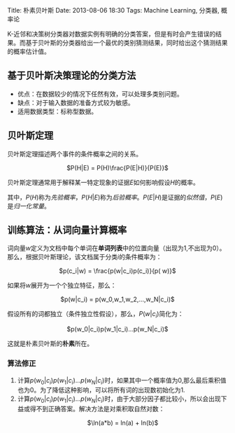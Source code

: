 Title: 朴素贝叶斯
Date: 2013-08-06 18:30
Tags: Machine Learning, 分类器, 概率论

K-近邻和决策树分类器对数据实例有明确的分类答案，但是有时会产生错误的结果。而基于贝叶斯的分类器给出一个最优的类别猜测结果，同时给出这个猜测结果的概率估计值。

## 基于贝叶斯决策理论的分类方法

* 优点：在数据较少的情况下任然有效，可以处理多类别问题。
* 缺点：对于输入数据的准备方式较为敏感。
* 适用数据类型：标称型数据。

## 贝叶斯定理

贝叶斯定理描述两个事件的条件概率之间的关系。

<p align="center">$P(H|E) = P(H)\frac{P(E|H)}{P(E)}$</p>

贝叶斯定理通常用于解释某一特定现象的证据$E$如何影响假设$H$的概率。

其中，$P(H)$称为*先验概率*，$P(H|E)$称为*后验概率*。$P(E|H)$是证据的*似然值*，$P(E)$是*归一化常量*。

## 训练算法：从词向量计算概率

词向量$w$定义为文档中每个单词在**单词列表**中的位置向量（出现为1,不出现为0）。那么，根据贝叶斯理论，该文档属于分类$i$的条件概率为：

<p align="center">$p(c_i|w) = \frac{p(w|c_i)p(c_i)}{p(
w)}$</p>

如果将$w$展开为一个个独立特征，那么：

<p align="center">$p(w|c_i) = p(w_0,w_1,w_2,...,w_N|c_i)$</p>

假设所有的词都独立（条件独立性假设），那么，$P(w|c_i)$简化为：

<p align="center">$p(w_0|c_i)p(w_1|c_i)...p(w_N|c_i)$</p>

这就是朴素贝叶斯的**朴素**所在。

### 算法修正

1. 计算$p(w_0|c_i)p(w_1|c_i)...p(w_N|c_i)$时，如果其中一个概率值为0,那么最后乘积值也为0。为了降低这种影响，可以将所有词的出现数初始化为1.
2. 计算$p(w_0|c_i)p(w_1|c_i)...p(w_N|c_i)$时，由于大部分因子都比较小，所以会出现下益或得不到正确答案。解决方法是对乘积取自然对数：
	<p align="center">$\ln(a*b) = ln(a) + ln(b)$</p>






